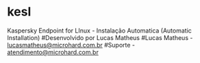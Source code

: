 # kesl
Kaspersky Endpoint for LInux - Instalação Automatica (Automatic Installation)
#Desenvolvido por Lucas Matheus
#Lucas Matheus - lucasmatheus@microhard.com.br
#Suporte - atendimento@microhard.com.br
